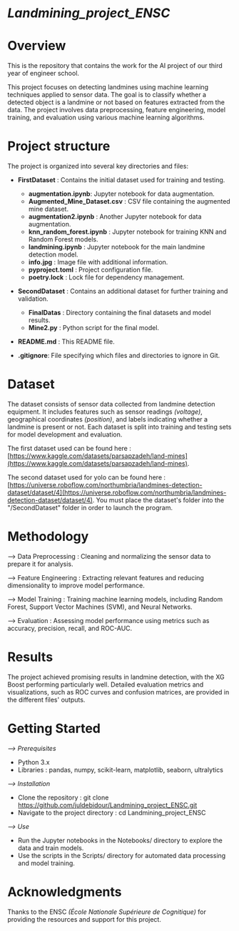 # _Landmining_project_ENSC_

# Overview

This is the repository that contains the work for the AI project of our third year of engineer school.

This project focuses on detecting landmines using machine learning techniques applied to sensor data. The goal is to classify whether a detected object is a landmine or not based on features extracted from the data. The project involves data preprocessing, feature engineering, model training, and evaluation using various machine learning algorithms.

# Project structure

The project is organized into several key directories and files:

- **FirstDataset** : Contains the initial dataset used for training and testing.
  - **augmentation.ipynb**:  Jupyter notebook for data augmentation.
  - **Augmented_Mine_Dataset.csv** : CSV file containing the augmented mine dataset.
  - **augmentation2.ipynb** : Another Jupyter notebook for data augmentation.
  - **knn_random_forest.ipynb** : Jupyter notebook for training KNN and Random Forest models.
  - **landmining.ipynb** : Jupyter notebook for the main landmine detection model.
  - **info.jpg** : Image file with additional information.
  - **pyproject.toml** : Project configuration file.
  - **poetry.lock** : Lock file for dependency management.
    
- **SecondDataset** : Contains an additional dataset for further training and validation.
  
  - **FinalDatas** : Directory containing the final datasets and model results.
  - **Mine2.py** : Python script for the final model.
    
- **README.md** : This README file.
  
- **.gitignore**:  File specifying which files and directories to ignore in Git.

# Dataset

The dataset consists of sensor data collected from landmine detection equipment. It includes features such as sensor readings _(voltage)_, geographical coordinates _(position)_, and labels indicating whether a landmine is present or not. 
Each dataset is split into training and testing sets for model development and evaluation.

The first dataset used can be found here : [https://www.kaggle.com/datasets/parsapzadeh/land-mines](https://www.kaggle.com/datasets/parsapzadeh/land-mines).

The second dataset used for yolo can be found here : [https://universe.roboflow.com/northumbria/landmines-detection-dataset/dataset/4](https://universe.roboflow.com/northumbria/landmines-detection-dataset/dataset/4).
You must place the dataset's folder into the "/SecondDataset" folder in order to launch the program.

# Methodology

--> Data Preprocessing : Cleaning and normalizing the sensor data to prepare it for analysis.

--> Feature Engineering : Extracting relevant features and reducing dimensionality to improve model performance.

--> Model Training : Training machine learning models, including Random Forest, Support Vector Machines (SVM), and Neural Networks.
  
--> Evaluation : Assessing model performance using metrics such as accuracy, precision, recall, and ROC-AUC.

# Results

The project achieved promising results in landmine detection, with the XG Boost performing particularly well. Detailed evaluation metrics and visualizations, such as ROC curves and confusion matrices, are provided in the different files' outputs.

# Getting Started

_--> Prerequisites_

- Python 3.x
- Libraries : pandas, numpy, scikit-learn, matplotlib, seaborn, ultralytics

_--> Installation_

- Clone the repository : git clone https://github.com/juldebidour/Landmining_project_ENSC.git
- Navigate to the project directory : cd Landmining_project_ENSC

_--> Use_

- Run the Jupyter notebooks in the Notebooks/ directory to explore the data and train models.
- Use the scripts in the Scripts/ directory for automated data processing and model training.

# Acknowledgments

Thanks to the ENSC _(École Nationale Supérieure de Cognitique)_ for providing the resources and support for this project.
